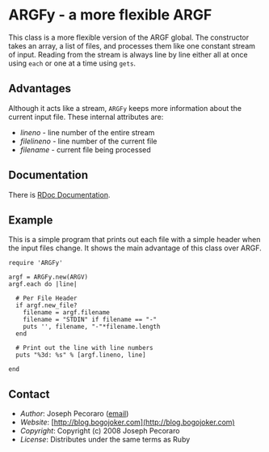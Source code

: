 # ARGFy - a more flexible ARGF

This class is a more flexible version of the ARGF global.
The constructor takes an array, a list of files, and processes
them like one constant stream of input.  Reading from the
stream is always line by line either all at once using `each`
or one at a time using `gets`.

## Advantages

Although it acts like a stream, `ARGFy` keeps more information
about the current input file.  These internal attributes are:

  * _lineno_     - line number of the entire stream  
  * _filelineno_ - line number of the current file  
  * _filename_   - current file being processed  

## Documentation

There is [RDoc Documentation](http://bogojoker.com/argfy/doc/).

## Example

This is a simple program that prints out each file with
a simple header when the input files change.  It shows
the main advantage of this class over ARGF.

    require 'ARGFy'
    
    argf = ARGFy.new(ARGV)
    argf.each do |line|
    
      # Per File Header
      if argf.new_file?
        filename = argf.filename
        filename = "STDIN" if filename == "-"
        puts '', filename, "-"*filename.length
      end
    
      # Print out the line with line numbers
      puts "%3d: %s" % [argf.lineno, line]
    
    end

## Contact

  * _Author_: Joseph Pecoraro ([email](mailto:joepeck02@gmail.com))  
  * _Website_: [http://blog.bogojoker.com](http://blog.bogojoker.com)  
  * _Copyright_: Copyright (c) 2008 Joseph Pecoraro  
  * _License_: Distributes under the same terms as Ruby  
